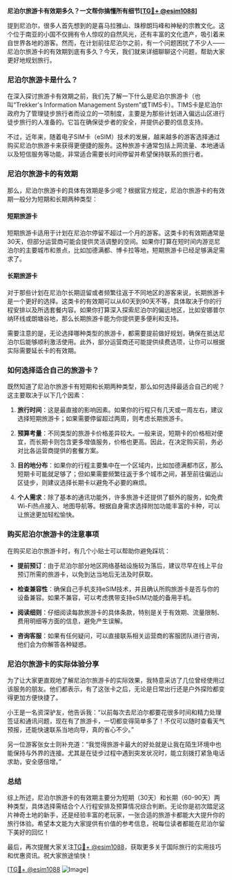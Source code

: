 **尼泊尔旅游卡有效期多久？一文帮你搞懂所有细节[[TG💪+ @esim1088](https://t.me/s/esim1088)]**

提到尼泊尔，很多人首先想到的是喜马拉雅山、珠穆朗玛峰和神秘的宗教文化。这个位于南亚的小国不仅拥有令人惊叹的自然风光，还有丰富的文化遗产，吸引着来自世界各地的游客。然而，在计划前往尼泊尔之前，有一个问题困扰了不少人——尼泊尔旅游卡的有效期到底有多久？今天，我们就来详细聊聊这个问题，帮助大家更好地规划旅行。

### 尼泊尔旅游卡是什么？

在深入探讨旅游卡有效期之前，我们先了解一下什么是尼泊尔旅游卡（也叫“Trekker's Information Management System”或TIMS卡）。TIMS卡是尼泊尔政府为了管理徒步旅行者而设立的一项制度，主要是为那些计划进入偏远山区进行徒步旅行的人准备的。它旨在确保徒步者的安全，并提供必要的信息支持。

不过，近年来，随着电子SIM卡（eSIM）技术的发展，越来越多的游客选择通过购买尼泊尔旅游卡来获得更便捷的服务。这种旅游卡通常包括上网流量、本地通话以及短信服务等功能，非常适合需要长时间停留并希望保持联系的旅行者。

### 尼泊尔旅游卡的有效期

那么，尼泊尔旅游卡的具体有效期是多少呢？根据官方规定，尼泊尔旅游卡的有效期一般分为短期和长期两种类型：

#### 短期旅游卡
短期旅游卡适用于计划在尼泊尔停留不超过一个月的游客。这类卡的有效期通常是30天，但部分运营商可能会提供灵活调整的空间。如果你打算在短时间内游览尼泊尔的主要城市和景点，比如加德满都、博卡拉等地，短期旅游卡已经足够满足需求了。

#### 长期旅游卡
对于那些计划在尼泊尔长期逗留或者频繁往返于不同地区的游客来说，长期旅游卡是一个更好的选择。这类卡的有效期可以从60天到90天不等，具体取决于你的行程安排以及所选套餐内容。如果你打算深入探索尼泊尔的偏远地区，比如安娜普尔纳环线或朗塘谷地，那么长期旅游卡能为你提供更多便利和支持。

需要注意的是，无论选择哪种类型的旅游卡，都需要提前做好规划，确保在抵达尼泊尔后能够顺利激活使用。此外，部分运营商还可能提供续费选项，让你可以根据实际需要延长卡的有效期。

### 如何选择适合自己的旅游卡？

既然知道了尼泊尔旅游卡有短期和长期两种类型，那么如何选择最适合自己的呢？这主要取决于以下几个因素：

1. **旅行时间**：这是最直接的影响因素。如果你的行程只有几天或一周左右，建议选择短期旅游卡；如果需要停留超过两周，则考虑长期旅游卡。
   
2. **预算考量**：不同类型的旅游卡价格差异较大。一般来说，短期卡的价格相对便宜，而长期卡则包含更多增值服务，价格也更高。因此，在决定购买前，务必对比各运营商提供的套餐方案。

3. **目的地分布**：如果你的行程主要集中在一个区域内，比如加德满都市区，那么短期卡可能就足够了；但如果需要频繁往返于多个城市之间，甚至前往偏远山区徒步，则建议选择长期卡以避免不必要的麻烦。

4. **个人需求**：除了基本的通讯功能外，许多旅游卡还提供了额外的服务，如免费Wi-Fi热点接入、地图导航等。根据自身需求选择附加功能丰富的卡种，可以让旅途更加轻松愉快。

### 购买尼泊尔旅游卡的注意事项

在购买尼泊尔旅游卡时，有几个小贴士可以帮助你避免踩坑：

- **提前预订**：由于尼泊尔部分地区网络基础设施较为落后，建议尽早在线上平台预订所需的旅游卡，以免到达当地后无法及时获取。
  
- **检查兼容性**：确保自己手机支持eSIM技术，并且确认所购旅游卡是否与你的设备兼容。如果不兼容，可以考虑携带支持eSIM功能的备用手机。

- **阅读细则**：仔细阅读每款旅游卡的具体条款，特别是关于有效期、流量限制、费用明细等方面的信息，避免产生误解。

- **咨询客服**：如果有任何疑问，可以直接联系相关运营商的客服团队进行咨询，他们会为你解答各种疑惑。

### 尼泊尔旅游卡的实际体验分享

为了让大家更直观地了解尼泊尔旅游卡的实际效果，我特意采访了几位曾经使用过该服务的朋友。他们都表示，有了这张卡之后，无论是日常出行还是户外探险都变得更加方便快捷了。

小王是一名资深驴友，他告诉我：“以前每次去尼泊尔都要花很多时间和精力处理签证和通讯问题，现在有了旅游卡，一切都变得简单多了！不仅可以随时查看天气预报，还能快速联系当地向导，真的省心不少。”

另一位游客张女士则补充道：“我觉得旅游卡最大的好处就是让我在陌生环境中也能保持与外界的连接。尤其是在徒步过程中遇到突发状况时，能立刻拨打紧急电话求助，安全感倍增。”

### 总结

综上所述，尼泊尔旅游卡的有效期主要分为短期（30天）和长期（60-90天）两种类型，具体选择需结合个人行程安排及预算情况综合判断。无论你是初次踏足这片神奇土地的新手，还是经验丰富的老玩家，一张合适的旅游卡都能大大提升你的旅行体验。希望本文能为大家提供有价值的参考信息，祝每位读者都能在尼泊尔留下美好的回忆！

最后，再次提醒大家关注[TG💪+ @esim1088](https://t.me/s/esim1088)，获取更多关于国际旅行的实用技巧和优惠资讯。祝大家旅途愉快！

[[TG💪+ @esim1088](https://t.me/s/esim1088) ![Image](https://i.postimg.cc/4NQfJmqS/Snipaste-2025-05-13-00-14-12.png)]